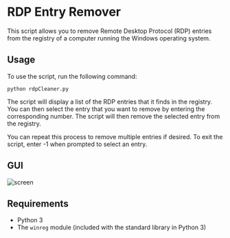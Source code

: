 # RDP Entry Remover

This script allows you to remove Remote Desktop Protocol (RDP) entries from the registry of a computer running the Windows operating system.

## Usage

To use the script, run the following command:

`python rdpCleaner.py`



The script will display a list of the RDP entries that it finds in the registry. You can then select the entry that you want to remove by entering the corresponding number. The script will then remove the selected entry from the registry.

You can repeat this process to remove multiple entries if desired. To exit the script, enter -1 when prompted to select an entry.


## GUI

![screen](https://user-images.githubusercontent.com/388283/231329289-a93997a4-153b-4c3c-bb06-a44c60f89905.png)



## Requirements

- Python 3
- The `winreg` module (included with the standard library in Python 3)

